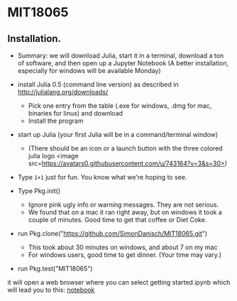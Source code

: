 # MIT18065



## Installation.
* Summary:  we will download Julia, start it in a terminal, download a ton of software, and then open up a Jupyter Notebook
(A better installation, especially for windows will be available Monday)

* install Julia 0.5 (command line version) as described in http://julialang.org/downloads/
  * Pick one entry from the table (.exe for windows, .dmg for mac, binaries for linux) and download
  * Install the program
* start up Julia (your first Julia will be in a command/terminal window)
  * (There should be an icon or a launch button with the three colored julia logo <image src=https://avatars0.githubusercontent.com/u/743164?v=3&s=30>)
* Type `1+1` just for fun.  You know what we're hoping to see.
* Type Pkg.init()
  * Ignore pink ugly info or warning messages. They are not serious. 
  * We found that on a mac it ran right away, but on windows it took a couple of minutes. Good time
  to get that coffee or Diet Coke.
* run Pkg.clone("https://github.com/SimonDanisch/MIT18065.git")
  * This took about 30 minutes on windows, and about 7 on my mac
  * For windows users, good time to get dinner. (Your time may vary.)
* run Pkg.test("MIT18065")

it will open a web browser where you can select getting started.ipynb which will lead you to this:
[notebook](https://github.com/SimonDanisch/MIT18065/blob/master/docs/getting%20started.ipynb)
